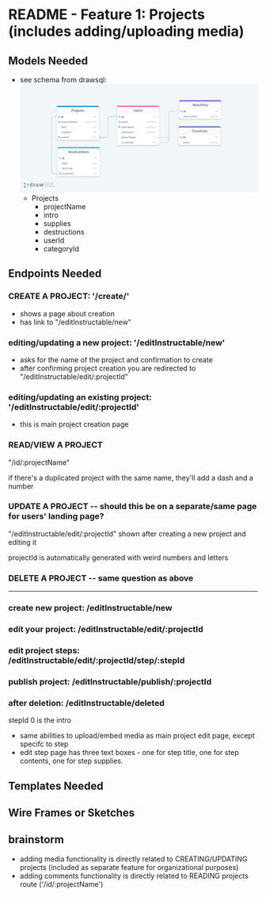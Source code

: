 # README - Feature 1: Projects (includes adding/uploading media)

## Models Needed

* see schema from drawsql: ![image](./modelImages/1-projects-drawSQL-export-2020-08-03_13_20.png "Basic Project Schema")
  * Projects
    * projectName
    * intro
    * supplies
    * destructions
    * userId
    * categoryId


## Endpoints Needed

### CREATE A PROJECT: '/create/'

* shows a page about creation
* has link to "/editInstructable/new"

### editing/updating a new project: '/editInstructable/new'

* asks for the name of the project and confirmation to create
* after confirming project creation you are redirected to "/editInstructable/edit/:projectId"

### editing/updating an existing project: '/editInstructable/edit/:projectId'

* this is main project creation page

### READ/VIEW A PROJECT
"/id/:projectName"

if there's a duplicated project with the same name, they'll add a dash and a number

### UPDATE A PROJECT -- should this be on a separate/same page for users' landing page?
"/editInstructable/edit/:projectId" shown after creating a new project and editing it

projectId is automatically generated with weird numbers and letters

### DELETE A PROJECT -- same question as above

----------------------------------------------------------------

### create new project: /editInstructable/new

### edit your project: /editInstructable/edit/:projectId

### edit project steps: /editInstructable/edit/:projectId/step/:stepId

### publish project: /editInstructable/publish/:projectId

### after deletion: /editInstructable/deleted

stepId 0 is the intro

* same abilities to upload/embed media as main project edit page, except specifc to step
* edit step page has three text boxes - one for step title, one for step contents, one for step supplies.

## Templates Needed

## Wire Frames or Sketches

## brainstorm

* adding media functionality is directly related to CREATING/UPDATING projects (included as separate feature for organizational purposes)
* adding comments functionality is directly related to READING projects route ('/id/:projectName')
